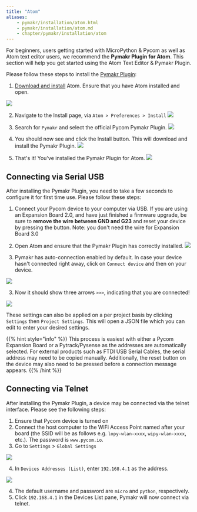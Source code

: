 ```yaml
---
title: "Atom"
aliases:
    - pymakr/installation/atom.html
    - pymakr/installation/atom.md
    - chapter/pymakr/installation/atom
---
```


For beginners, users getting started with MicroPython & Pycom as well as Atom text editor users, we recommend the **Pymakr Plugin for Atom**. This section will help you get started using the Atom Text Editor & Pymakr Plugin.

Please follow these steps to install the [Pymakr Plugin](https://atom.io/packages/pymakr):

1. [Download and install](https://atom.io) Atom. Ensure that you have Atom installed and open.

![](/gitbook/assets/atom_setup_step_1-1.png)

2. Navigate to the Install page, via `Atom > Preferences > Install`
![](/gitbook/assets/atom_setup_step_2-1.png)

3. Search for `Pymakr` and select the official Pycom Pymakr Plugin.
![](/gitbook/assets/atom_setup_step_3-1.png)

4. You should now see and click the Install button. This will download and install the Pymakr Plugin.
![](/gitbook/assets/atom_setup_step_4-1.png)

5. That's it! You've installed the Pymakr Plugin for Atom.
![](/gitbook/assets/atom_setup_step_5-1.png)

## Connecting via Serial USB

After installing the Pymakr Plugin, you need to take a few seconds to configure it for first time use. Please follow these steps:

1. Connect your Pycom device to your computer via USB. If you are using an Expansion Board 2.0, and have just finished a firmware upgrade, be sure to **remove the wire between GND and G23** and reset your device by pressing the button.
   Note: you don't need the wire for Expansion Board 3.0

1. Open Atom and ensure that the Pymakr Plugin has correctly installed.
![](/gitbook/assets/atom_config_step_2-1.png)

2. Pymakr has auto-connection enabled by default. In case your device hasn't connected right away, click on `Connect device` and then on your device.

![](/gitbook/assets/atom_config_step_4.png)

3. Now it should show three arrows `>>>`, indicating that you are connected!

![](/gitbook/assets/atom_config_step_7.png)

These settings can also be applied on a per project basis by clicking `Settings` then `Project Settings`. This will open a JSON file which you can edit to enter your desired settings.

{{% hint style="info" %}}
This process is easiest with either a Pycom Expansion Board or a Pytrack/Pysense as the addresses are automatically selected. For external products such as FTDI USB Serial Cables, the serial address may need to be copied manually. Additionally, the reset button on the device may also need to be pressed before a connection message appears.
{{% /hint %}}

## Connecting via Telnet

After installing the Pymakr Plugin, a device may be connected via the telnet interface. Please see the following steps:

1. Ensure that Pycom device is turned on
2. Connect the host computer to the WiFi Access Point named after your board (the SSID will be as follows e.g. `lopy-wlan-xxxx`, `wipy-wlan-xxxx`, etc.). The password is `www.pycom.io`.
3. Go to `Settings` > `Global Settings`

![](/gitbook/assets/atom_global_settings.png)

4. In `Devices Addresses (List)`, enter `192.168.4.1` as the address.

![](/gitbook/assets/atom_device_list.png)

4. The default username and password are `micro` and `python`, respectively.
5. Click `192.168.4.1` in the Devices List pane, Pymakr will now connect via telnet.
